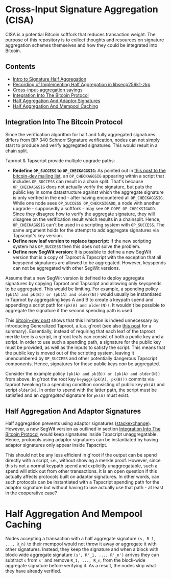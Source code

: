 # Cross-Input Signature Aggregation (CISA)

CISA is a potential Bitcoin softfork that reduces transaction weight. The purpose of this repository is to collect thoughts and resources on signature aggregation schemes themselves and how they could be integrated into Bitcoin.

## Contents

- [Intro to Signature Half Aggregation](slides/2021-Q2-halfagg-impl.org)
- [Recording of Implementing Half Aggregation in libsecp256k1-zkp](https://www.youtube.com/watch?v=Dns_9jaNPNk)
- [Cross-input-aggregation savings](savings.org)
- [Integration Into The Bitcoin Protocol](#integration-into-the-bitcoin-protocol)
- [Half Aggregation And Adaptor Signatures](#half-aggregation-and-adaptor-signatures)
- [Half Aggregation And Mempool Caching](#half-aggregation-and-mempool-caching)

## Integration Into The Bitcoin Protocol

Since the verification algorithm for half and fully aggregated signatures differs from BIP 340 Schnorr Signature verification, nodes can not simply start to produce and verify aggregated signatures.
This would result in a chain split.

Taproot & Tapscript provide multiple upgrade paths:
- **Redefine `OP_SUCCESS` to `OP_CHECKAGGSIG`:**
    As pointed out in [this post to the bitcoin-dev mailing list](https://lists.linuxfoundation.org/pipermail/bitcoin-dev/2018-March/015838.html), an `OP_CHECKAGGSIG` appearing within a script that includes `OP_SUCCESS` can result in a chain split.
    That's because `OP_CHECKAGGSIG` does not actually verify the signature, but puts the public key in some datastructure against which the aggregate signature is only verified in the end - after having encountered all `OP_CHECKAGGSIG`.
    While one node sees `OP_SUCCESS OP_CHECKSIGADD`, a node with another upgrade - supposedly a softfork - may see `OP_DOPE OP_CHECKSIGADD`.
    Since they disagree how to verify the aggregate signature, they will disagree on the verification result which results in a chainsplit.
    Hence, `OP_CHECKAGGSIG` can't be used in a scripting system with `OP_SUCCESS`.
    The same argument holds for the attempt to add aggregate signatures via Tapscript's key version.
- **Define new leaf version to replace tapscript:** If the new scripting system has `OP_SUCCESS` then this does not solve the problem.
- **Define new SegWit version:**
    It is possible to define a new SegWit version that is a copy of Taproot & Tapscript with the exception that all keyspend signatures are allowed to be aggregated.
    However, keyspends can not be aggregated with other SegWit versions.

Assume that a new SegWit version is defined to deploy aggregate signatures by copying Taproot and Tapscript and allowing only keyspends to be aggregated.
This would be limiting.
For example, a spending policy `(pk(A) and pk(B)) or (pk(A) and older(N))` would usually be instantiated in Taproot by aggregating keys A and B to create a keypath spend and appending a script path for `(pk(A) and older(N))`.
It wouldn't be possible to aggregate the signature if the second spending path is used.

This [bitcoin-dev post](https://lists.linuxfoundation.org/pipermail/bitcoin-dev/2018-July/016249.html) shows that this limitation is indeed unnecessary by introducing Generalized Taproot, a.k.a. g'root  (see also [this post](https://lists.linuxfoundation.org/pipermail/bitcoin-dev/2018-October/016461.html) for a summary).
Essentially, instead of requiring that each leaf of the taproot merkle tree is a script, in g'root leafs can consist of both a public key and a script.
In order to use such a spending path, a signature for the public key must be provided, as well as the inputs to satisfy the script.
This means that the public key is moved out of the scripting system, leaving it unencumbered by `OP_SUCCESS` and other potentially dangerous Tapscript components.
Hence, signatures for these public keys _can_ be aggregated.

Consider the example policy `(pk(A) and pk(B)) or (pk(A) and older(N))` from above.
In g'root the root key `keyagg((pk(A), pk(B)))` commits via taproot tweaking to a spending condition consisting of public key `pk(A)` and script `older(N)`.
In order to spend with the latter path, the script must be satisfied and an _aggregated_ signature for `pk(A)` must exist.


## Half Aggregation And Adaptor Signatures

Half aggregation prevents using adaptor signatures ([stackexchange](https://bitcoin.stackexchange.com/questions/107196/why-does-blockwide-signature-aggregation-prevent-adaptor-signatures)).
However, a new SegWit version as outlined in section [Integration Into The Bitcoin Protocol](#integration-into-the-bitcoin-protocol) would keep signatures inside Tapscript unaggregatable.
Hence, protocols using adaptor signatures can be instantiated by having adaptor signatures only appear inside Tapscript.

This should not be any less efficient in g'root if the output can be spend directly with a script, i.e., without showing a merkle proof.
However, since this is not a normal keypath spend and explicitly unaggregatable, such a spend will stick out from other transactions.
It is an open question if this actually affects protocols built on adaptor signatures.
In other words, can such protocols can be instantiated with a Tapscript spending path for the adaptor signature but without having to use actually use that path - at least in the cooperative case?

# Half Aggregation And Mempool Caching

Nodes accepting a transaction with a half aggregate signature `(s, R_1, ..., R_n)` to their mempool would not throw it away or aggregate it with other signatures.
Instead, they keep the signature and when a block with block-wide aggregate signature `(s', R'_1, ..., R'_n')` arrives they can subtract `s` from `s'` and remove `R_1, ..., R_n`, from the block-wide aggregate signature before verifying it.
As a result, the nodes skip what they have already verified.
